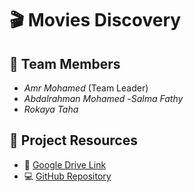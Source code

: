 # 🎬 Movies Discovery

## 👥 Team Members
- *Amr Mohamed* (Team Leader)
- *Abdalrahman Mohamed*
-*Salma Fathy*
- *Rokaya Taha*

## 🔗 Project Resources
- 📂 [Google Drive Link](https://drive.google.com/drive/folders/1jBRFV0KBceXAK8NEcSd1UfnaaHFS32p9?usp=sharing)
- 💻 [GitHub Repository](https://github.com/Amr-mohamed-abbd-allah-mohamed/movies-discovery-)
